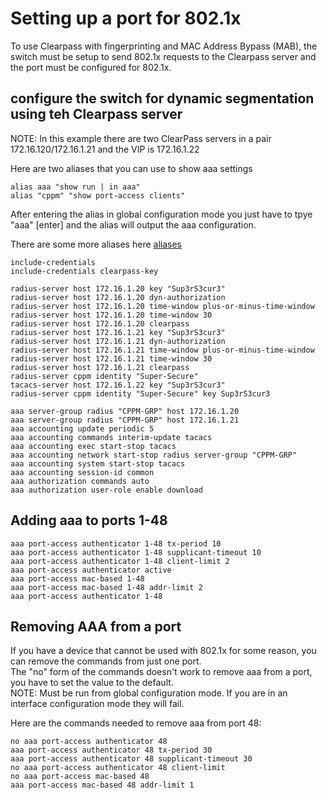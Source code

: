 # Setting up a port for 802.1x <br>

To use Clearpass with fingerprinting and MAC Address Bypass (MAB), the switch must be setup to send 802.1x requests to the Clearpass server and the port must be configured for 802.1x.  <br>

## configure the switch for dynamic segmentation using teh Clearpass server<br>
NOTE: In this example there are two ClearPass servers in a pair 172.16.120/172.16.1.21 and the VIP is 172.16.1.22<br>

Here are two aliases that you can use to show aaa settings
```
alias aaa "show run | in aaa"
alias "cppm" "show port-access clients"
```
After entering the alias in global configuration mode you just have to tpye "aaa" [enter] and the alias will output the aaa configuration.<br>

There are some more aliases here [aliases](https://github.com/rikosintie/CookBook/blob/main/Aruba/Alias.md)

```
include-credentials
include-credentials clearpass-key

radius-server host 172.16.1.20 key "Sup3rS3cur3"
radius-server host 172.16.1.20 dyn-authorization
radius-server host 172.16.1.20 time-window plus-or-minus-time-window
radius-server host 172.16.1.20 time-window 30
radius-server host 172.16.1.20 clearpass
radius-server host 172.16.1.21 key "Sup3rS3cur3"
radius-server host 172.16.1.21 dyn-authorization
radius-server host 172.16.1.21 time-window plus-or-minus-time-window
radius-server host 172.16.1.21 time-window 30
radius-server host 172.16.1.21 clearpass
radius-server cppm identity "Super-Secure"
tacacs-server host 172.16.1.22 key "Sup3rS3cur3"
radius-server cppm identity "Super-Secure" key Sup3rS3cur3

aaa server-group radius "CPPM-GRP" host 172.16.1.20
aaa server-group radius "CPPM-GRP" host 172.16.1.21
aaa accounting update periodic 5
aaa accounting commands interim-update tacacs
aaa accounting exec start-stop tacacs
aaa accounting network start-stop radius server-group "CPPM-GRP"
aaa accounting system start-stop tacacs
aaa accounting session-id common
aaa authorization commands auto
aaa authorization user-role enable download
```


## Adding aaa to ports 1-48

```
aaa port-access authenticator 1-48 tx-period 10
aaa port-access authenticator 1-48 supplicant-timeout 10
aaa port-access authenticator 1-48 client-limit 2
aaa port-access authenticator active
aaa port-access mac-based 1-48
aaa port-access mac-based 1-48 addr-limit 2
aaa port-access authenticator 1-48
```



## Removing AAA from a port
If you have a device that cannot be used with 802.1x for some reason, you can remove the commands from just one port. <br>
The "no" form of the commands doesn't work to remove aaa from a port, you have to set the value to the default. <br>
NOTE: Must be run from global configuration mode. If you are in an interface configuration mode they will fail.

Here are the commands needed to remove aaa from port 48:

```
no aaa port-access authenticator 48
aaa port-access authenticator 48 tx-period 30
aaa port-access authenticator 48 supplicant-timeout 30
no aaa port-access authenticator 48 client-limit
no aaa port-access mac-based 48
aaa port-access mac-based 48 addr-limit 1
```
